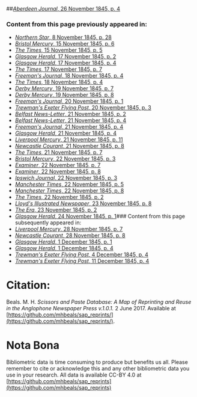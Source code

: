 ##[*Aberdeen Journal*, 26 November 1845, p. 4](https://mhbeals.github.io/sap_html/Aberdeen-Journal/Aberdeen-Journal-26-November-1845-p-4)

### Content from this page previously appeared in:
+ [*Northern Star*, 8 November 1845, p. 28](https://mhbeals.github.io/sap_html/Northern-Star/Northern-Star-8-November-1845-p-28)
+ [*Bristol Mercury*, 15 November 1845, p. 6](https://mhbeals.github.io/sap_html/Bristol-Mercury/Bristol-Mercury-15-November-1845-p-6)
+ [*The Times*, 15 November 1845, p. 5](https://mhbeals.github.io/sap_html/The-Times/The-Times-15-November-1845-p-5)
+ [*Glasgow Herald*, 17 November 1845, p. 2](https://mhbeals.github.io/sap_html/Glasgow-Herald/Glasgow-Herald-17-November-1845-p-2)
+ [*Glasgow Herald*, 17 November 1845, p. 4](https://mhbeals.github.io/sap_html/Glasgow-Herald/Glasgow-Herald-17-November-1845-p-4)
+ [*The Times*, 17 November 1845, p. 7](https://mhbeals.github.io/sap_html/The-Times/The-Times-17-November-1845-p-7)
+ [*Freeman's Journal*, 18 November 1845, p. 4](https://mhbeals.github.io/sap_html/Freeman's-Journal/Freeman's-Journal-18-November-1845-p-4)
+ [*The Times*, 18 November 1845, p. 4](https://mhbeals.github.io/sap_html/The-Times/The-Times-18-November-1845-p-4)
+ [*Derby Mercury*, 19 November 1845, p. 7](https://mhbeals.github.io/sap_html/Derby-Mercury/Derby-Mercury-19-November-1845-p-7)
+ [*Derby Mercury*, 19 November 1845, p. 8](https://mhbeals.github.io/sap_html/Derby-Mercury/Derby-Mercury-19-November-1845-p-8)
+ [*Freeman's Journal*, 20 November 1845, p. 1](https://mhbeals.github.io/sap_html/Freeman's-Journal/Freeman's-Journal-20-November-1845-p-1)
+ [*Trewman's Exeter Flying Post*, 20 November 1845, p. 3](https://mhbeals.github.io/sap_html/Trewman's-Exeter-Flying-Post/Trewman's-Exeter-Flying-Post-20-November-1845-p-3)
+ [*Belfast News-Letter*, 21 November 1845, p. 2](https://mhbeals.github.io/sap_html/Belfast-News-Letter/Belfast-News-Letter-21-November-1845-p-2)
+ [*Belfast News-Letter*, 21 November 1845, p. 4](https://mhbeals.github.io/sap_html/Belfast-News-Letter/Belfast-News-Letter-21-November-1845-p-4)
+ [*Freeman's Journal*, 21 November 1845, p. 4](https://mhbeals.github.io/sap_html/Freeman's-Journal/Freeman's-Journal-21-November-1845-p-4)
+ [*Glasgow Herald*, 21 November 1845, p. 4](https://mhbeals.github.io/sap_html/Glasgow-Herald/Glasgow-Herald-21-November-1845-p-4)
+ [*Liverpool Mercury*, 21 November 1845, p. 11](https://mhbeals.github.io/sap_html/Liverpool-Mercury/Liverpool-Mercury-21-November-1845-p-11)
+ [*Newcastle Courant*, 21 November 1845, p. 8](https://mhbeals.github.io/sap_html/Newcastle-Courant/Newcastle-Courant-21-November-1845-p-8)
+ [*The Times*, 21 November 1845, p. 7](https://mhbeals.github.io/sap_html/The-Times/The-Times-21-November-1845-p-7)
+ [*Bristol Mercury*, 22 November 1845, p. 3](https://mhbeals.github.io/sap_html/Bristol-Mercury/Bristol-Mercury-22-November-1845-p-3)
+ [*Examiner*, 22 November 1845, p. 7](https://mhbeals.github.io/sap_html/Examiner/Examiner-22-November-1845-p-7)
+ [*Examiner*, 22 November 1845, p. 8](https://mhbeals.github.io/sap_html/Examiner/Examiner-22-November-1845-p-8)
+ [*Ipswich Journal*, 22 November 1845, p. 3](https://mhbeals.github.io/sap_html/Ipswich-Journal/Ipswich-Journal-22-November-1845-p-3)
+ [*Manchester Times*, 22 November 1845, p. 5](https://mhbeals.github.io/sap_html/Manchester-Times/Manchester-Times-22-November-1845-p-5)
+ [*Manchester Times*, 22 November 1845, p. 8](https://mhbeals.github.io/sap_html/Manchester-Times/Manchester-Times-22-November-1845-p-8)
+ [*The Times*, 22 November 1845, p. 2](https://mhbeals.github.io/sap_html/The-Times/The-Times-22-November-1845-p-2)
+ [*Lloyd's Illustrated Newspaper*, 23 November 1845, p. 8](https://mhbeals.github.io/sap_html/Lloyd's-Illustrated-Newspaper/Lloyd's-Illustrated-Newspaper-23-November-1845-p-8)
+ [*The Era*, 23 November 1845, p. 2](https://mhbeals.github.io/sap_html/The-Era/The-Era-23-November-1845-p-2)
+ [*Glasgow Herald*, 24 November 1845, p. 1](https://mhbeals.github.io/sap_html/Glasgow-Herald/Glasgow-Herald-24-November-1845-p-1)### Content from this page subsequently appeared in:
+ [*Liverpool Mercury*, 28 November 1845, p. 7](https://mhbeals.github.io/sap_html/Liverpool-Mercury/Liverpool-Mercury-28-November-1845-p-7)
+ [*Newcastle Courant*, 28 November 1845, p. 8](https://mhbeals.github.io/sap_html/Newcastle-Courant/Newcastle-Courant-28-November-1845-p-8)
+ [*Glasgow Herald*, 1 December 1845, p. 1](https://mhbeals.github.io/sap_html/Glasgow-Herald/Glasgow-Herald-1-December-1845-p-1)
+ [*Glasgow Herald*, 1 December 1845, p. 4](https://mhbeals.github.io/sap_html/Glasgow-Herald/Glasgow-Herald-1-December-1845-p-4)
+ [*Trewman's Exeter Flying Post*, 4 December 1845, p. 4](https://mhbeals.github.io/sap_html/Trewman's-Exeter-Flying-Post/Trewman's-Exeter-Flying-Post-4-December-1845-p-4)
+ [*Trewman's Exeter Flying Post*, 11 December 1845, p. 4](https://mhbeals.github.io/sap_html/Trewman's-Exeter-Flying-Post/Trewman's-Exeter-Flying-Post-11-December-1845-p-4)
                    
# Citation: 

Beals. M. H. *Scissors and Paste Database: A Map of Reprinting and Reuse in the Anglophone Newspaper Press v.1.0.1.* 2 June 2017. Available at [https://github.com/mhbeals/sap_reprints/](https://github.com/mhbeals/sap_reprints/). 
                    
# Nota Bona

Bibliometric data is time consuming to produce but benefits us all. Please remember to cite or acknowledge this and any other bibliometric data you use in your research. All data is available CC-BY 4.0 at [https://github.com/mhbeals/sap_reprints](https://github.com/mhbeals/sap_reprints)